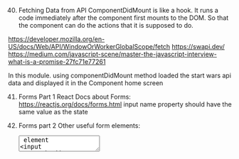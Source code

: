40. Fetching Data from API
    ComponentDidMount is like a hook. It runs a code immediately after the component first mounts to the DOM. So that the component can do the actions that it is supposed to do.

https://developer.mozilla.org/en-US/docs/Web/API/WindowOrWorkerGlobalScope/fetch
https://swapi.dev/
https://medium.com/javascript-scene/master-the-javascript-interview-what-is-a-promise-27fc71e77261

In this module. using componentDidMount method loaded the start wars api data and displayed it in the Component home screen

41. Forms Part 1
    React Docs about Forms:
    https://reactjs.org/docs/forms.html
    input name property should have the same value as the state

42. Forms part 2
    Other useful form elements:
    <textarea /> element
    <input type="checkbox" />
    <input type="radio" />
    <select> and <option> elements

Formix api helps you create React forms

43. Forms Practice
    Challenge: Wire up the partially finished travel form so that it works!
    Remember to use the concept of controlled forms
    https://reactjs.org/docs/forms.html

All information should be populating the text below the form in real-time as you're filling it out

This exercise is adapted from the V school curriculum on Vanilla JS forms:
https://coursework.vschool.io/travel-form/

All of our challenges and learning resources are open for the public to play around with and learn from at https://coursework.vschool.io

44. Container/Component Architecture
    The instructor was speaking about splitting the different components based on logic. presentational, container components, Smart-dumb components
    presentational component
    rendering component

https://medium.com/@dan_adramov/smart-and-dumb-components-7ca2f9a7c7d0

45. Meme Generator Capstone Project

Step 1: Create an App.js and render something using ReactDOM.render method
Step 2:
Create 2 new components - Header and MemeGenerator
header will only display things
MemeGenerator will be calling to an API and holding on to data
Each should be in their own file of the same name

Step 3:
Initialize state to save the following data:
top text
bottom text
random image (initialize with "http://i.imgflip.com/1bij.jpg")

Step 4:
We'll be using an API that provides a bunch of meme images.

Your task:
Make an API call to "https://api.imgflip.com/get_memes" and save the data that comes back (`response.data.memes`) to a new state property called `allMemeImgs`. (The data that comes back is an array)

Step 5:
Create 2 input fields, one for the topText and one for the bottomText. Remember that these will be "controlled forms", so make sure to add all the attributes you'll need for that to work.

Step 6:
Create the onChange handler method
It should update the corresponding state on every change of the input box

Step 7:
Create a method that, when the "Gen" button is clicked, chooses one of the memes from our `allMemeImgs` array at random and makes it so that is the meme image that shows up in the bottom portion of our meme generator site `.url`

46. Writing Modern React Apps

Use of Arrow functions. No need to bind the this.HandleChange functions.
No need of constructor functions. define state outside without state

Other Modern/advanced React features/ topins to learn:

Official React Context API - https://reactjs.org/docs/context.html
Error Boundaries - https://reactjs.org/docs/error-boundaries.html
render props - https://reactjs.org/docs/render-props.html
Higher order components - https://reactjs.org/docs/higher-order-components.html
React Router - https://reacttraining.com/react-router/core/guides/philosophy
React Hooks - https://reactjs.org/docs/hooks-intro.html
React Lazy, memo and Suspense - https://reactjs.org/blog/2018/10/23/react-v-16-6.html

47. Project ideas for practicing

https://medium.freecodecamp.org/every-time-you-build-a-to-do-list-app-a-puppy-dies-505b54637a5d

https://medium.freecodecamp.org/want-to-build-something-fun-heres-a-list-of-sample-web-app-ideas-b991bce0ed9a

https://medium.freecodecamp.org/summer-is-over-you-should-be-coding-heres-yet-another-list-of-exciting-ideas-to-build-a95d7704d36d
